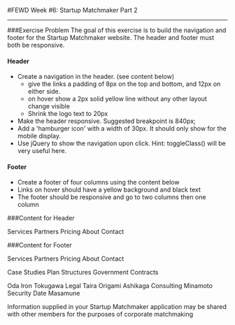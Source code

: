 #FEWD Week #6: Startup Matchmaker Part 2


---


###Exercise Problem 
The goal of this exercise is to build the navigation and footer for the Startup Matchmaker website. The header and footer must both be responsive.

#### Header
* Create a navigation in the header. (see content below)
    * give the links a padding of 8px on the top and bottom, and 12px on either side.
    * on hover show a 2px solid yellow line without any other layout change visible
    * Shrink the logo text to 20px
* Make the header responsive. Suggested breakpoint is 840px;
* Add a 'hamburger icon' with a width of 30px. It should only show for the mobile display.
* Use jQuery to show the navigation upon click. Hint: toggleClass() will be very useful here.

#### Footer
* Create a footer of four columns using the content below
* Links on hover should have a yellow background and black text
* The footer should be responsive and go to two columns then one column

###Content for Header

Services
Partners
Pricing
About
Contact

###Content for Footer

Services
Partners
Pricing
About
Contact

Case Studies
Plan Structures
Government Contracts

Oda Iron
Tokugawa Legal
Taira Origami
Ashikaga Consulting
Minamoto Security
Date Masamune

Information supplied in your Startup Matchmaker application may be shared with other members for the purposes of corporate matchmaking